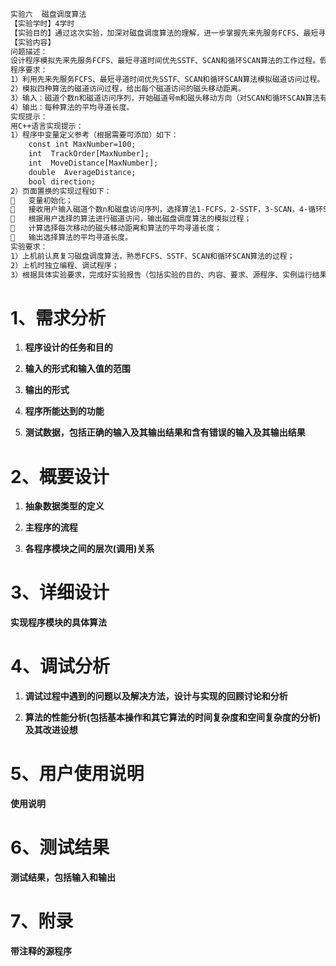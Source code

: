 ```txt
实验六  磁盘调度算法
【实验学时】4学时
【实验目的】通过这次实验，加深对磁盘调度算法的理解，进一步掌握先来先服务FCFS、最短寻道时间优先SSTF、SCAN和循环SCAN算法的实现方法。
【实验内容】
问题描述：
设计程序模拟先来先服务FCFS、最短寻道时间优先SSTF、SCAN和循环SCAN算法的工作过程。假设有n个磁道号所组成的磁道访问序列，给定开始磁道号m和磁头移动的方向（正向或者反向），分别利用不同的磁盘调度算法访问磁道序列，给出每一次访问的磁头移动距离，计算每种算法的平均寻道长度。
程序要求：
1）利用先来先服务FCFS、最短寻道时间优先SSTF、SCAN和循环SCAN算法模拟磁道访问过程。
2）模拟四种算法的磁道访问过程，给出每个磁道访问的磁头移动距离。
3）输入：磁道个数n和磁道访问序列，开始磁道号m和磁头移动方向（对SCAN和循环SCAN算法有效），算法选择1-FCFS，2-SSTF，3-SCAN，4-循环SCAN。
4）输出：每种算法的平均寻道长度。
实现提示：
用C++语言实现提示：
1）程序中变量定义参考（根据需要可添加）如下：
	const int MaxNumber=100;
	int  TrackOrder[MaxNumber];
	int  MoveDistance[MaxNumber];
	double  AverageDistance;
	bool direction;
2）页面置换的实现过程如下：
	变量初始化；
	接收用户输入磁道个数n和磁盘访问序列，选择算法1-FCFS，2-SSTF，3-SCAN，4-循环SCAN，输入开始磁盘号m和磁头移动方向；
	根据用户选择的算法进行磁道访问，输出磁盘调度算法的模拟过程；
	计算选择每次移动的磁头移动距离和算法的平均寻道长度；
	输出选择算法的平均寻道长度。
实验要求：
1）上机前认真复习磁盘调度算法，熟悉FCFS、SSTF、SCAN和循环SCAN算法的过程；
2）上机时独立编程、调试程序；
3）根据具体实验要求，完成好实验报告（包括实验的目的、内容、要求、源程序、实例运行结果截图、发现的问题以及解决方法）。
```

# 1、需求分析

1. **程序设计的任务和目的**

   

2. **输入的形式和输入值的范围**

   

3. **输出的形式**

   

4. **程序所能达到的功能**

   

5. **测试数据，包括正确的输入及其输出结果和含有错误的输入及其输出结果**

   

# 2、概要设计

1. **抽象数据类型的定义**

   

2. **主程序的流程**

   

3. **各程序模块之间的层次(调用)关系**

   

# 3、详细设计

**实现程序模块的具体算法**

# 4、调试分析

1. **调试过程中遇到的问题以及解决方法，设计与实现的回顾讨论和分析**

   

2. **算法的性能分析(包括基本操作和其它算法的时间复杂度和空间复杂度的分析)及其改进设想**

   

# 5、用户使用说明

**使用说明**



# 6、测试结果

**测试结果，包括输入和输出**



# 7、附录

**带注释的源程序**

